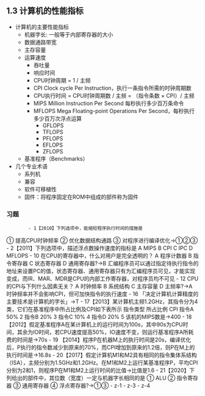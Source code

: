 ## 1.3 计算机的性能指标
- 计算机的主要性能指标
    - 机器字长: 一般等于内部寄存器的大小
    - 数据通路带宽
    - 主存容量
    - 运算速度
        - 吞吐量
        - 响应时间
        - CPU时钟周期 = 1 / 主频
        - CPI Clock cycle Per Instruction，执行一条指令所需的时钟周期数
        - CPU执行时间 = CPU时钟周期数 / 主频 = （指令条数 × CPI）/ 主频
        - MIPS Million Instruction Per Second 每秒执行多少百万条命令
        - MFLOPS Mega Floating-point Operations Per Second，每秒执行多少百万次浮点运算
            - GFLOPS
            - TFLOPS
            - PFLOPS
            - EFLOPS
            - ZFLOPS
    - 基准程序（Benchmarks）
- 几个专业术语
    - 系列机
    - 兼容
    - 软件可移植性
    - 固件：将程序固定在ROM中组成的部件称为固件
### 习题
            - 1【2010】下列选项中，能缩短程序执行时间的措施是
① 提高CPU时钟频率
② 优化数据结构通路
③ 对程序进行编译优化→①②③
            - 2【2011】下列选项中，描述浮点数操作速度的指标是
A MIPS
B CPI
C IPC
D MFLOPS
            - 10 在CPU的寄存器中，什么对用户是完全透明的？
A 程序计数器
B 指令寄存器
C 状态寄存器
D 通用寄存器?→B 汇编程序员可以通过指定待执行指令的地址来设置PC的值，状态寄存器、通用寄存器只有为汇编程序员可见，才能实现变成，而IR、MAR、MDR是CPU的内部工作寄存器，对程序员均不可见
            - 12 CPU的CPI与下列什么因素无关？
A 时钟频率
B 系统结构
C 主存容量
D 主频率?→A 时钟频率并不会影响CPI，但可加快指令的执行速度
            - 16 「决定计算机计算精度的主要技术是计算机的字长」→T
            - 17【2013】某计算机主频1.2GHz，其指令分为4类，它们在基准程序中所占比例及CPI如下表所示
指令类型 所占比例 CPI
指令A 50% 2
指令B 20% 3
指令C 10% 4
指令D 20% 5
该机的MIPS数是→400
            - 18【2012】假定基准程序A在某计算机上的运行时间为100s，其中90s为CPU时间，其余为IO时间，若CPU速度提高50%，IO速度不变，则运行基准程序A所耗费的时间是→70s
            - 19 【2014】程序P在机器M上的执行时间是20s，编译优化后，P执行的指令数减少到原来的70%，而CPI增加到原来的1.2倍，则P在M上的执行时间是→16.8s
            - 20【2017】假定计算机M1和M2具有相同的指令集体系结构（ISA），主频分别为1.5GHz和1.2GHz。在M1和M2上运行某基准程序P，平均CPI分别为2和1，则程序P在M1和M2上运行时间的比值→比值是1.6
            - 21【2020】下列给出的部件中，其位数（宽度）一定与机器字长相同的是
① ALU
② 指令寄存器
③ 通用寄存器
④ 浮点寄存器?→①③
            - z-1
            - z-3
            - z-4
